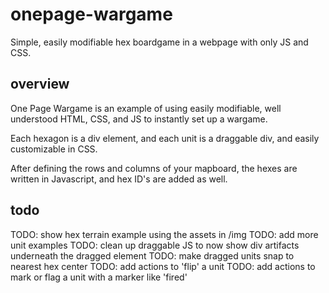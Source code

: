 # onepage-wargame
Simple, easily modifiable hex boardgame in a webpage with only JS and CSS.

## overview
One Page Wargame is an example of using easily modifiable, well understood HTML, CSS, and JS to instantly set up a wargame.

Each hexagon is a div element, and each unit is a draggable div, and easily customizable in CSS.

After defining the rows and columns of your mapboard, the hexes are written in Javascript, and hex ID's are added as well.

## todo
TODO: show hex terrain example using the assets in /img
TODO: add more unit examples
TODO: clean up draggable JS to now show div artifacts underneath the dragged element
TODO: make dragged units snap to nearest hex center
TODO: add actions to 'flip' a unit
TODO: add actions to mark or flag a unit with a marker like 'fired'
